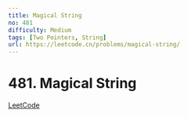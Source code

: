 ```yaml
---
title: Magical String
no: 481
difficulty: Medium
tags: [Two Pointers, String]
url: https://leetcode.cn/problems/magical-string/
---
```


# 481. Magical String

[LeetCode](https://leetcode.cn/problems/magical-string/)

